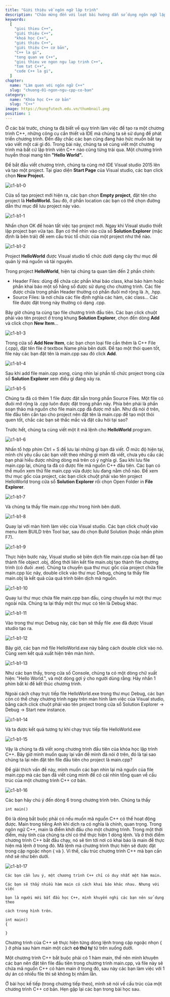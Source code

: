 ```yaml
---
title: "Giới thiệu về ngôn ngữ lập trình"
description: "Chào mừng đến với loạt bài hướng dẫn sử dụng ngôn ngữ lập trình C++! Loạt bài hướng dẫn này được thiết kế cho những người chưa hoặc biết một ít lập trình."
keywords:
  [
    "gioi thieu C++",
    "giới thiệu C++",
    "khoá học C++",
    "giới thiệu C++",
    "giới thiệu C++ cơ bản",
    "C++ la gi",
    "tong quan ve C++",
    "gioi thieu ve ngon ngu lap trinh C++",
    "tom tat C++",
    "code C++ la gi",
  ]
chapter:
  name: "Làm quen với ngôn ngữ C++"
  slug: "chuong-01-ngon-ngu-cpp-co-ban"
category:
  name: "Khóa học C++ cơ bản"
  slug: "C++"
image: https://kungfutech.edu.vn/thumbnail.png
position: 1
---
```


Ở các bài trước, chúng ta đã biết về quy trình làm việc để tạo ra một chương trình C++, những công cụ cần thiết và IDE mà chúng ta sẽ sử dụng để phát triển chương trình. Đến đây chắc các bạn cũng đang háo hức muốn bắt tay vào viết một cái gì đó. Trong bài này, chúng ta sẽ cùng viết một chương trình mà bất cứ lập trình viên C++ nào cũng từng trải qua. Một chương trình huyền thoại mang tên **"Hello World".**

Để bắt đầu viết chương trình, chúng ta cùng mở IDE Visual studio 2015 lên và tạo một project. Tại giao diện **Start Page** của Visual studio, các bạn click chọn **New Project.**

![c1-b1-0](https://github.com/daynhauhoc/cppcoban/assets/88678933/2bc90464-18d8-4d8e-b873-eba595dd4580)



Cửa sổ tạo project mới hiện ra, các bạn chọn **Empty project**, đặt tên cho project là **HelloWorld.** Sau đó, ở phần location các bạn có thể chọn đường dẫn thư mục để lưu project này vào.

![c1-b1-1](https://github.com/daynhauhoc/cppcoban/assets/88678933/2b84ac51-d5a8-4fd2-82dc-fc5305a06be1)



Nhấn chọn OK để hoàn tất việc tạo project mới. Ngay khi Visual studio thiết lập project bạn vừa tạo. Bạn có thể nhìn vào cửa sổ **Solution Explorer** (mặc định là bên trái) để xem cấu trúc tổ chức của một project như thế nào.

![c1-b1-2](https://github.com/daynhauhoc/cppcoban/assets/88678933/8336f0c4-6489-4eb5-93cb-b62d6c42e03d)



Project **HelloWorld** được Visual studio tổ chức dưới dạng cây thư mục để quản lý mã nguồn và tài nguyên. 

Trong project **HelloWorld**, hiện tại chúng ta quan tâm đến 2 phần chính:

+ Header Files: dùng để chứa các phần khai báo class, khai báo hàm hoặc phần khai báo một số hằng số được sử dụng cho chương trình. Các file được chứa trong phần Header thường có phần đuôi mở rộng là .h, .hpp.
+ Source Files: là nơi chứa các file định nghĩa các hàm, các class... Các file được đặt trong này thường có dạng .cpp.

Bây giờ chúng ta cùng tạo file chương trình đầu tiên. Các bạn click chuột phải vào tên project ở trong khung **Solution Explorer**, chọn đến dòng **Add** và click chọn **New Item**...

![c1-b1-3](https://github.com/daynhauhoc/cppcoban/assets/88678933/0fb9f13b-0214-4f3e-8b4d-0901bee11ff8)


Trong cửa sổ **Add New Item**, các bạn chọn loại file cần thêm là C++ File (.cpp), đặt tên file ở textbox Name phía bên dưới. Để tạo một thói quen tốt, file này các bạn đặt tên là main.cpp sau đó click **Add**.

![c1-b1-4](https://github.com/daynhauhoc/cppcoban/assets/88678933/a7e1132e-5a7e-44e6-886b-569ae7b91490)


Sau khi add file main.cpp xong, cùng nhìn lại phần tổ chức project trong cửa số **Solution Explorer** xem điều gì đang xảy ra. 

![c1-b1-5](https://github.com/daynhauhoc/cppcoban/assets/88678933/ca18b630-fe8e-4b7d-8bb7-7ed4a75d365b)


Chúng ta đã có thêm 1 file được đặt sẵn trong phần Source Files. Một file có đuôi mở rộng là .cpp luôn được đặt trong phần này. Phía bên phải là phần soạn thảo mã nguồn cho file main.cpp đã được mở sẵn. Như đã nói ở trên, file đầu tiên cần tạo cho project nên đặt tên là main.cpp để tạo một thói quen tốt, chắc các bạn sẽ thắc mắc và đặt câu hỏi tại sao? 

Trước hết, chúng ta cùng viết một ít mã lệnh cho **HelloWorld** program.

![c1-b1-6](https://github.com/daynhauhoc/cppcoban/assets/88678933/e1ec70a4-6d1d-4beb-821e-e082eb996d93)


Nhấn tổ hợp phím Ctrl + S để lưu lại những gì bạn đã viết. Ở mức độ hiện tại, mình chỉ yêu cầu các bạn viết theo những gì mình đã viết, chưa yêu cầu các bạn phải hiểu được những dòng mã trên có ý nghĩa gì. Sau khi lưu file main.cpp lại, chúng ta đã có được file mã nguồn C++ đầu tiên. Các bạn có thể muốn xem thử file main.cpp vừa được lưu đang nằm chổ nào. Để xem thư mục gốc của project, các bạn click chuột phải vào tên project HelloWorld trong cửa sổ **Solution Explorer** rồi chọn Open Folder in **File Explorer**.

![c1-b1-7](https://github.com/daynhauhoc/cppcoban/assets/88678933/aa314e59-840b-4a32-b8ae-caad9618c924)


Và chúng ta thấy file main.cpp như trong hình bên dưới.

![c1-b1-8](https://github.com/daynhauhoc/cppcoban/assets/88678933/78a2e6d8-468f-49ca-a0ac-5d55be4b0a3c)


Quay lại với màn hình làm việc của Visual studio. Các bạn click chuột vào menu item BUILD trên Tool bar, sau đó chọn Build Solution (hoặc nhấn phím F7).

![c1-b1-9](https://github.com/daynhauhoc/cppcoban/assets/88678933/7596a90b-b436-4d17-b48d-3de0f934b130)


Thực hiện bước này, Visual studio sẽ biên dịch file main.cpp của bạn để tạo thành file object .obj, đồng thời liên kết file main.obj tạo thành file chương trình (có đuôi .exe). Chúng ta chuyển qua thư mục gốc của project chứa file main.cpp lúc nãy, double click vào thư mục Debug, chúng ta thấy file main.obj là kết quả của quá trình biên dịch mã nguồn.

![c1-b1-10](https://github.com/daynhauhoc/cppcoban/assets/88678933/60c91c70-fd71-4b59-8951-ad0c9c838871)


Quay lui thư mục chứa file main.cpp ban đầu, cùng chuyển lui một thư mục ngoài nữa. Chúng ta lại thấy một thư mục có tên là Debug khác.

![c1-b1-11](https://github.com/daynhauhoc/cppcoban/assets/88678933/53eaad12-d3b2-452d-b11e-2e55c7383f37)


Vào trong thư mục Debug này, các bạn sẽ thấy file .exe đã được Visual studio tạo ra.

![c1-b1-12](https://github.com/daynhauhoc/cppcoban/assets/88678933/460f4c81-4c6d-4e3d-8d7f-87ffd2000222)


Bây giờ, các bạn mở file HelloWorld.exe này bằng cách double click vào nó. Cùng xem kết quả xuất hiện trên màn hình.

![c1-b1-13](https://github.com/daynhauhoc/cppcoban/assets/88678933/98a83984-d6fc-4755-aef4-596d491d7a32)


Như các bạn thấy, trong cửa số Console, chúng ta có một dòng chữ xuất hiện: "Hello World.", và một dòng gợi ý cho người dùng rằng: Hãy nhấn 1 phím bất kì để kết thúc chương trình.

Ngoài cách chạy trực tiếp file HelloWorld.exe trong thư mục Debug, các bạn còn có thể chạy chương trình ngay trên màn hình làm việc của Visual studio, bằng cách click chuột phải vào tên project trong cửa sổ Solution Explorer -> Debug -> Start new instance.

![c1-b1-14](https://github.com/daynhauhoc/cppcoban/assets/88678933/fca44d42-4dc3-4c9b-b867-6bf5544d3683)


Và ta được kết quả tương tự khi chạy trực tiếp file HelloWorld.exe

![c1-b1-15](https://github.com/daynhauhoc/cppcoban/assets/88678933/4d8e6f0f-10c9-4012-a3b2-6bbe0b949790)


Vậy là chúng ta đã viết xong chương trình đầu tiên của khóa học lập trình C++. Bây giờ mình muốn quay lại vấn đề mình đã nói ở trên, đó là tại sao chúng ta lại nên đặt tên file đầu tiên cho project là main.cpp?

Để giải thích vấn đề này, mình muốn các bạn nhìn lại mã nguồn của file main.cpp mà các bạn đã viết cùng mình để có cái nhìn tổng quan về cấu trúc của một chương trình C++ cơ bản.

![c1-b1-16](https://github.com/daynhauhoc/cppcoban/assets/88678933/529efe90-7cfd-44d5-9d69-27a4fbdfd8c8)



Các bạn hãy chú ý đến dòng 6 trong chương trình trên. Chúng ta thấy 

```
int main()
```

Đó là dòng bắt buộc phải có nếu muốn mã nguồn C++ có thể hoạt động được. Main trong tiếng Anh khi dịch ra có nghĩa là chính, quan trọng. Trong ngôn ngữ C++, main là điểm khởi đầu cho một chương trình. Trong một thời điểm, máy tính của chúng ta chỉ có thể thực hiện 1 dòng lệnh. Và ở thời điểm chương trình C++ bắt đầu chạy, nó sẽ tìm tới nơi có khai báo là main để thực hiện mã lệnh ở trong đó.
Mã lệnh mà chương trình thực hiện sẽ được đặt trong cặp ngoặc nhọn { và }.
Vì thế, cấu trúc chương trình C++ mà bạn cần nhớ sẽ như bên dưới.

![c1-b1-17](https://github.com/daynhauhoc/cppcoban/assets/88678933/7b6e0cd5-eb72-4751-b4b7-f4d4e92203cb)


	Các bạn cần lưu ý, một chương trình C++ chỉ có duy nhất một hàm main.

	Các bạn sẽ thấy nhiều hàm main có cách khai báo khác nhau. Nhưng với việc

	bạn là người mới bắt đầu học C++, mình khuyến nghị các bạn nên sử dụng theo

	cách trong hình trên.

	int main()
	{

	}

Chương trình của C++ sẽ thực hiện từng dòng lệnh trong cặp ngoặc nhọn { } ở phía sau hàm main một cách **có thứ tự** từ trên xuống dưới. 

Một chương trình C++ bắt buộc phải có 1 hàm main, thế nên mình khuyên các bạn nên đặt tên file đầu tiên trong chương trình main.cpp, và file này sẽ chứa mã nguồn C++ có hàm main ở trong đó, sau này các bạn làm việc với 1 dự án có nhiều file thì sẽ không bị nhầm lẫn.


Ở bài học kế tiếp (trong chương tiếp theo), mình sẽ nói về cấu trúc của một chương trình C++ cơ bản. Hẹn gặp lại các bạn trong bài học sau.
